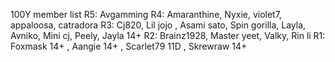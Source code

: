 100Y member list
R5: Avgamming 
R4: Amaranthine, Nyxie, violet7, appaloosa, catradora
R3: Cj820, Lil jojo , Asami sato, Spin gorilla, Layla, Avniko, Mini cj, Peely, Jayla 14+
R2: Brainz1928, Master yeet, Valky, Rin li
R1: Foxmask 14+ , Aangie 14+ , Scarlet79 11D , Skrewraw 14+
